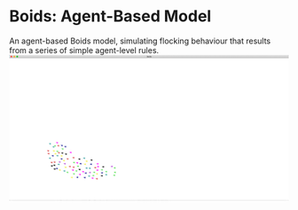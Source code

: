 # Boids: Agent-Based Model
An agent-based Boids model, simulating flocking behaviour that results from a series of simple agent-level rules.
![Image of Boids Simulation](./images/boids.png)
